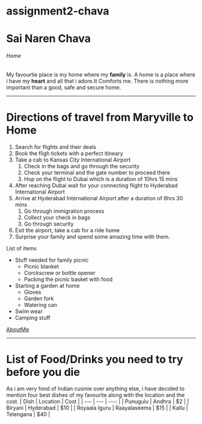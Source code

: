 # assignment2-chava
# Sai Naren Chava
###### Home

My favourtie place is my home where my **family** is. A home is a place where i have my __heart__ and all that i adore.It Comforts me. There is nothing more important than a good, safe and secure home.

***
# Directions of travel from Maryville to Home
1. Search for flights and their deals
2. Book the fligh tickets with a perfect itineary
3. Take a cab to Kansas City International Airport
   1. Check in the bags and go through the security
   2. Check your terminal and the gate number to proceed there
   3. Hop on the flight to Dubai which is a duration of 10hrs 15 mins
4. After reaching Dubai wait for your connecting flight to Hyderabad International Airport
5. Arrive at Hyderabad International Airport after a duration of 8hrs 30 mins
   1. Go through immigration process
   2. Collect your check in bags
   3. Go through security
6. Exit the airport, take a cab for a ride home
7. Surprise your family and spend some amazing time with them.

List of items
* Stuff needed for family picnic
  * Picnic blanket
  * Corckscrew or bottle opener
  * Packing the picnic basket with food 
* Starting a garden at home
  * Gloves
  * Garden fork
  * Watering can
* Swim wear
* Camping stuff

[AboutMe](AboutMe.md)

***
# List of Food/Drinks you need to try before you die
As i am very fond of Indian cusinie over anything else, i have decided to mention four best dishes of my favourite along with the location and the cost.
| Dish | Location | Cost |
| --- | --- | ---: |
| Punugulu | Andhra | $2 |
| Biryani | Hyderabad | $10 |
| Royaala Iguru | Raayalaseema | $15 |
| Kallu | Telengana | $40 |